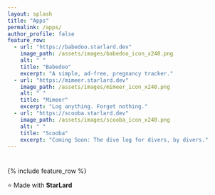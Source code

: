 ```yaml
---
layout: splash
title: "Apps"
permalink: /apps/
author_profile: false
feature_row:
  - url: "https://babedoo.starlard.dev"
    image_path: /assets/images/babedoo_icon_x240.png
    alt: " "
    title: "Babedoo"
    excerpt: "A simple, ad-free, pregnancy tracker."
  - url: "https://mimeer.starlard.dev"
    image_path: /assets/images/mimeer_icon_x240.png
    alt: " "
    title: "Mimeer"
    excerpt: "Log anything. Forget nothing."
  - url: "https://scooba.starlard.dev"
    image_path: /assets/images/scooba_icon_x240.png
    alt: " "
    title: "Scooba"
    excerpt: "Coming Soon: The dive log for divers, by divers."
---
```


<h1></h1>

{% include feature_row %}

⭐ Made with **StarLard**